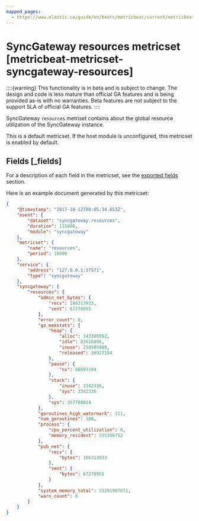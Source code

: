 ```yaml
---
mapped_pages:
  - https://www.elastic.co/guide/en/beats/metricbeat/current/metricbeat-metricset-syncgateway-resources.html
---
```


# SyncGateway resources metricset [metricbeat-metricset-syncgateway-resources]

::::{warning}
This functionality is in beta and is subject to change. The design and code is less mature than official GA features and is being provided as-is with no warranties. Beta features are not subject to the support SLA of official GA features.
::::


SyncGateway `resources` metriset contains about the global resource utilization of the SyncGateway instance.

This is a default metricset. If the host module is unconfigured, this metricset is enabled by default.

## Fields [_fields]

For a description of each field in the metricset, see the [exported fields](/reference/metricbeat/exported-fields-syncgateway.md) section.

Here is an example document generated by this metricset:

```json
{
    "@timestamp": "2017-10-12T08:05:34.853Z",
    "event": {
        "dataset": "syncgateway.resources",
        "duration": 115000,
        "module": "syncgateway"
    },
    "metricset": {
        "name": "resources",
        "period": 10000
    },
    "service": {
        "address": "127.0.0.1:37571",
        "type": "syncgateway"
    },
    "syncgateway": {
        "resources": {
            "admin_net_bytes": {
                "recv": 186313933,
                "sent": 67278955
            },
            "error_count": 0,
            "go_memstats": {
                "heap": {
                    "alloc": 143386592,
                    "idle": 81616896,
                    "inuse": 250585088,
                    "released": 26927104
                },
                "pause": {
                    "ns": 88693194
                },
                "stack": {
                    "inuse": 3342336,
                    "sys": 3342336
                },
                "sys": 357708024
            },
            "goroutines_high_watermark": 311,
            "num_goroutines": 308,
            "process": {
                "cpu_percent_utilization": 0,
                "memory_resident": 335306752
            },
            "pub_net": {
                "recv": {
                    "bytes": 186313933
                },
                "sent": {
                    "bytes": 67278955
                }
            },
            "system_memory_total": 33291907072,
            "warn_count": 6
        }
    }
}
```
